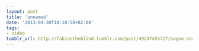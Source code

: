 ```yaml
---
layout: post
title: 'unnamed'
date: '2013-04-30T10:18:50+02:00'
tags:
- video
tumblr_url: http://fabiantheblind.tumblr.com/post/49247453727/sogno-saz
---
```

